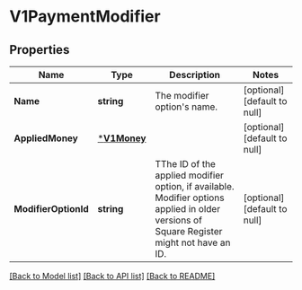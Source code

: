 # V1PaymentModifier

## Properties
Name | Type | Description | Notes
------------ | ------------- | ------------- | -------------
**Name** | **string** | The modifier option&#x27;s name. | [optional] [default to null]
**AppliedMoney** | [***V1Money**](V1Money.md) |  | [optional] [default to null]
**ModifierOptionId** | **string** | TThe ID of the applied modifier option, if available. Modifier options applied in older versions of Square Register might not have an ID. | [optional] [default to null]

[[Back to Model list]](../README.md#documentation-for-models) [[Back to API list]](../README.md#documentation-for-api-endpoints) [[Back to README]](../README.md)

